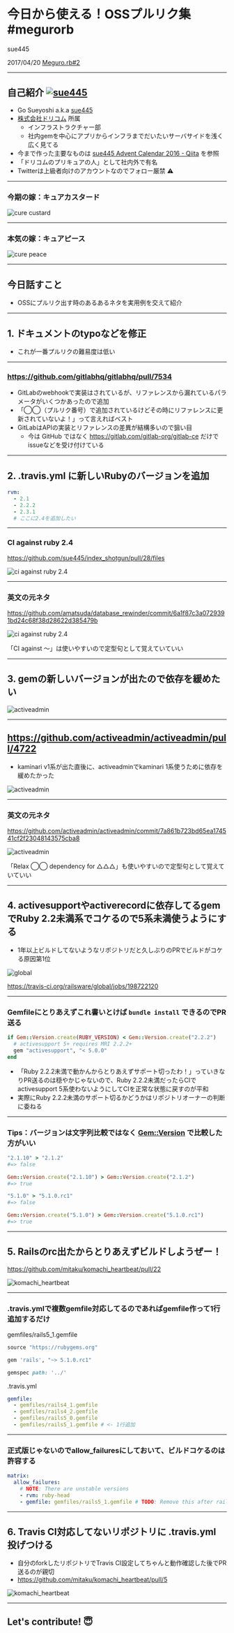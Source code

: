 # 今日から使える！OSSプルリク集 #megurorb
sue445

2017/04/20 [Meguro.rb#2](https://megurorb.connpass.com/event/55107/)

---
## 自己紹介 [![sue445](images/sue445.png)](https://twitter.com/sue445)
* Go Sueyoshi a.k.a [sue445](https://twitter.com/sue445)
* [株式会社ドリコム](http://www.drecom.co.jp/) 所属
  * インフラストラクチャー部
  * 社内gemを中心にアプリからインフラまでだいたいサーバサイドを浅く広く見てる
* 今まで作った主要なものは [sue445 Advent Calendar 2016 - Qiita](http://qiita.com/advent-calendar/2016/sue445) を参照
* 「ドリコムのプリキュアの人」として社内外で有名
* Twitterは上級者向けのアカウントなのでフォロー厳禁 :warning:

---
### 今期の嫁：キュアカスタード
![cure custard](images/cure_custard.jpg)

---
### 本気の嫁：キュアピース
![cure peace](images/cure_engineer_peace.jpg)

---
## 今日話すこと
* OSSにプルリク出す時のあるあるネタを実用例を交えて紹介

---
## 1. ドキュメントのtypoなどを修正
* これが一番プルリクの難易度は低い

---
### https://github.com/gitlabhq/gitlabhq/pull/7534
* GitLabのwebhookで実装はされているが、リファレンスから漏れているパラメータがいくつかあったので追加
* 「◯◯（プルリク番号）で追加されているけどその時にリファレンスに更新されていないよ！」って言えればベスト
* GitLabはAPIの実装とリファレンスの差異が結構多いので狙い目
  * 今は GitHub ではなく https://gitlab.com/gitlab-org/gitlab-ce だけでissueなどを受け付けている

---
## 2. .travis.yml に新しいRubyのバージョンを追加
```yml
rvm:
  - 2.1
  - 2.2.2
  - 2.3.1
  # ここに2.4を追加したい
```

---
### CI against ruby 2.4
https://github.com/sue445/index_shotgun/pull/28/files

![ci against ruby 2.4](images/ci-against-1.png)

---
### 英文の元ネタ
https://github.com/amatsuda/database_rewinder/commit/6a1f87c3a0729391bd24c68f38d28622d385479b

![ci against ruby 2.4](images/ci-against-2.png)

「CI against 〜」は使いやすいので定型句として覚えていていい

---
## 3. gemの新しいバージョンが出たので依存を緩めたい
![activeadmin](images/activeadmin-1.png)

---
## https://github.com/activeadmin/activeadmin/pull/4722
* kaminari v1系が出た直後に、activeadminでkaminari 1系使うために依存を緩めたかった

![activeadmin](images/activeadmin-2.png)

---
### 英文の元ネタ
https://github.com/activeadmin/activeadmin/commit/7a861b723bd65ea174541cf2f23048143575cba8

![activeadmin](images/activeadmin-3.png)

「Relax ◯◯ dependency for △△△」も使いやすいので定型句として覚えていていい

---
## 4. activesupportやactiverecordに依存してるgemでRuby 2.2未満系でコケるので5系未満使うようにする
* 1年以上ビルドしてないようなリポジトリだと久しぶりのPRでビルドがコケる原因第1位

![global](images/global-1.png)

https://travis-ci.org/railsware/global/jobs/198722120

---
### Gemfileにとりあえずこれ書いとけば `bundle install` できるのでPR送る
```ruby
if Gem::Version.create(RUBY_VERSION) < Gem::Version.create("2.2.2")
  # activesupport 5+ requires MRI 2.2.2+
  gem "activesupport", "< 5.0.0"
end
```

* 「Ruby 2.2.2未満で動かんからとりあえずサポート切ったわ！」っていきなりPR送るのは穏やかじゃないので、Ruby 2.2.2未満だったらCIでactivesupport 5系使わないようにしてCIを正常な状態に戻すのが平和
* 実際にRuby 2.2.2未満のサポート切るかどうかはリポジトリオーナーの判断に委ねる

---
### Tips：バージョンは文字列比較ではなく [Gem::Version](https://docs.ruby-lang.org/ja/2.4.0/class/Gem=3a=3aVersion.html) で比較した方がいい

```ruby
"2.1.10" > "2.1.2"
#=> false

Gem::Version.create("2.1.10") > Gem::Version.create("2.1.2")
#=> true

"5.1.0" > "5.1.0.rc1"
#=> false

Gem::Version.create("5.1.0") > Gem::Version.create("5.1.0.rc1")
#=> true
```

---
## 5. Railsのrc出たからとりあえずビルドしようぜー！
https://github.com/mitaku/komachi_heartbeat/pull/22

![komachi_heartbeat](images/komachi_heartbeat-1.png)

---
### .travis.ymlで複数gemfile対応してるのであればgemfile作って1行追加するだけ
gemfiles/rails5_1.gemfile

```ruby
source "https://rubygems.org"

gem 'rails', "~> 5.1.0.rc1"

gemspec path: '../'
```

.travis.yml

```yaml
gemfile:
  - gemfiles/rails4_1.gemfile
  - gemfiles/rails4_2.gemfile
  - gemfiles/rails5_0.gemfile
  - gemfiles/rails5_1.gemfile # <- 1行追加
```

---
### 正式版じゃないのでallow_failuresにしておいて、ビルドコケるのは許容する
```yaml
matrix:
  allow_failures:
    # NOTE: There are unstable versions
    - rvm: ruby-head
    - gemfile: gemfiles/rails5_1.gemfile # TODO: Remove this after rails5.1 is released!
```

---
## 6. Travis CI対応してないリポジトリに .travis.yml 投げつける
* 自分のforkしたリポジトリでTravis CI設定してちゃんと動作確認した後でPR送るのが親切
* https://github.com/mitaku/komachi_heartbeat/pull/5

![komachi_heartbeat](images/komachi_heartbeat-2.png)


---
## Let's contribute! :innocent:

